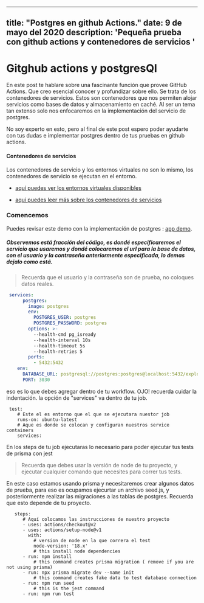
---
title: "Postgres en github Actions."
date: 9 de mayo del 2020
description: 'Pequeña prueba con github actions y contenedores de servicios '
---

# Gitghub actions y postgresQl


En este post te hablare sobre una fascinante función que provee GitHub Actions. Que creo esencial conocer y profundizar sobre ello. Se trata de los contenedores de servicios. Estos son contenedores que nos permiten alojar servicios como bases de datos y almacenamiento en caché. Al ser un tema tan extenso solo nos enfocaremos en la implementación del servicio de postgres.

No soy experto en esto, pero al final de este post espero poder ayudarte con tus dudas e implementar postgres dentro de tus pruebas en github actions.


#### Contenedores de servicios

Los contenedores de servicio y los entornos virtuales no son lo mismo, los contenedores de servicio se ejecutan en el entorno. 

- [aquí puedes ver los entornos virtuales disponibles](https://github.com/actions/virtual-environments)

- [aquí puedes leer más sobre los contenedores de servicios](https://docs.github.com/es/actions/using-containerized-services/about-service-containers)


### Comencemos

Puedes revisar este demo con la implementación de postgres : [app demo](https://github.com/MauroMontan/postgres-gh-actions-demo).



##### Observemos está fracción del código, es dondé especificaremos el servicio que usaremos y dondé colocaremos el url para la base de datos, con el usuario y la contraseña anteriormente especificada, lo demas dejalo como está.

> Recuerda que el usuario y la contraseña son de prueba, no coloques datos reales. 

```yaml
 services:
      postgres:
        image: postgres
        env:
          POSTGRES_USER: postgres
          POSTGRES_PASSWORD: postgres
        options: >-
          --health-cmd pg_isready
          --health-interval 10s
          --health-timeout 5s
          --health-retries 5
        ports:
          - 5432:5432
    env:
      DATABASE_URL: postgresql://postgres:postgres@localhost:5432/explorers_api?schema=public
      PORT: 3030
```

eso es lo que debes agregar dentro de tu workflow. OJO! recuerda cuidar la indentación. la opción de "services" va dentro de tu job.
```
 test:
    # Este el es entorno que el que se ejecutara nuestor job
    runs-on: ubuntu-latest
    # Aque es donde se colocan y configuran nuestros service containers
    services:
```
En los steps de tu job ejecutaras lo necesario para poder ejecutar tus tests de prisma con jest

> Recuerda que debes usar la versión de node de tu proyecto, y ejecutar cualquier comando que necesites para correr tus tests.

En este caso estamos usando prisma y necesitaremos crear algunos datos de prueba, para eso es ocupamos ejecurtar un archivo seed.js, y posteriormente realizar las migraciones a las tablas de postgres. Recuerda que esto depende de tu proyecto.

```
   steps:
      # Aquí colocamos las instrucciones de nuestro proyecto
      - uses: actions/checkout@v2
      - uses: actions/setup-node@v1
        with:
          # version de node en la que correra el test
          node-version: '18.x'
          # this install node dependencies
      - run: npm install
          # this command creates prisma migration ( remove if you are not using prisma)
      - run: npx prisma migrate dev --name init
          # this command creates fake data to test database connection
      - run: npm run seed
          # this is the jest command
      - run: npm run test
```


